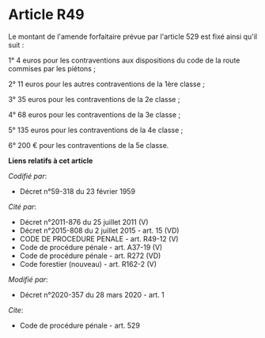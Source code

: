 # Article R49

Le montant de l'amende forfaitaire prévue par l'article 529 est fixé ainsi qu'il suit :

1° 4 euros pour les contraventions aux dispositions du code de la route commises par les piétons ;

2° 11 euros pour les autres contraventions de la 1ère classe ;

3° 35 euros pour les contraventions de la 2e classe ;

4° 68 euros pour les contraventions de la 3e classe ;

5° 135 euros pour les contraventions de la 4e classe ;

6° 200 € pour les contraventions de la 5e classe.

**Liens relatifs à cet article**

_Codifié par_:

  - Décret n°59-318 du 23 février 1959

_Cité par_:

  - Décret n°2011-876 du 25 juillet 2011 (V)
  - Décret n°2015-808 du 2 juillet 2015 - art. 15 (VD)
  - CODE DE PROCEDURE PENALE - art. R49-12 (V)
  - Code de procédure pénale - art. A37-19 (V)
  - Code de procédure pénale - art. R272 (VD)
  - Code forestier (nouveau) - art. R162-2 (V)

_Modifié par_:

  - Décret n°2020-357 du 28 mars 2020 - art. 1

_Cite_:

  - Code de procédure pénale - art. 529
